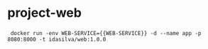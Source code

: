 # project-web



###
```docker
 docker run -env WEB-SERVICE={{WEB-SERVICE}} -d --name app -p 8080:8000 -t idasilva/web:1.0.0

```